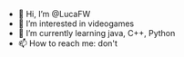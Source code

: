 - 👋 Hi, I’m @LucaFW
- 👀 I’m interested in videogames
- 🌱 I’m currently learning java, C++, Python
- 📫 How to reach me: don't

<!---
LucaFW/LucaFW is a ✨ special ✨ repository because its `README.md` (this file) appears on your GitHub profile.
You can click the Preview link to take a look at your changes.
--->
